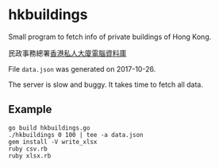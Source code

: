 hkbuildings
===========

Small program to fetch info of private buildings of Hong Kong.

民政事務總署[香港私人大廈電腦資料庫](https://bmis2.buildingmgt.gov.hk/bd_hadbiex/content/searchbuilding/building_search.jsf?renderedValue=true)

File `data.json` was generated on 2017-10-26.

The server is slow and buggy. It takes time to fetch all data.

Example
-------

```
go build hkbuildings.go
./hkbuildings 0 100 | tee -a data.json
gem install -V write_xlsx
ruby csv.rb
ruby xlsx.rb
```
